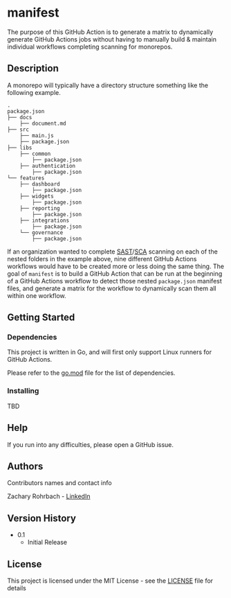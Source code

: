 # manifest

The purpose of this GitHub Action is to generate a matrix to dynamically generate GitHub Actions jobs without having to manually build & maintain individual workflows completing scanning for monorepos.

## Description

A monorepo will typically have a directory structure something like the following example.

    .
    package.json
    ├── docs
        ├── document.md
    ├── src
        ├── main.js
        ├── package.json
    ├── libs
        ├── common
            ├── package.json
        ├── authentication
            ├── package.json
    └── features
        ├── dashboard
            ├── package.json
        ├── widgets
            ├── package.json
        ├── reporting
            ├── package.json
        ├── integrations
            ├── package.json
        └── governance
            ├── package.json

If an organization wanted to complete [SAST](https://en.wikipedia.org/wiki/Static_application_security_testing)/[SCA](https://en.wikipedia.org/wiki/Software_composition_analysis) scanning on each of the nested folders in the example above, nine different GitHub Actions workflows would have to be created more or less doing the same thing. The goal of `manifest` is to build a GitHub Action that can be run at the beginning of a GitHub Actions workflow to detect those nested `package.json` manifest files, and generate a matrix for the workflow to dynamically scan them all within one workflow.

## Getting Started

### Dependencies

This project is written in Go, and will first only support Linux runners for GitHub Actions.

Please refer to the [go.mod](go.mod) file for the list of dependencies.

### Installing

TBD

## Help

If you run into any difficulties, please open a GitHub issue.

## Authors

Contributors names and contact info

Zachary Rohrbach - [LinkedIn](https://www.linkedin.com/in/zchryr/)

## Version History

- 0.1
  - Initial Release

## License

This project is licensed under the MIT License - see the [LICENSE](LICENSE) file for details
